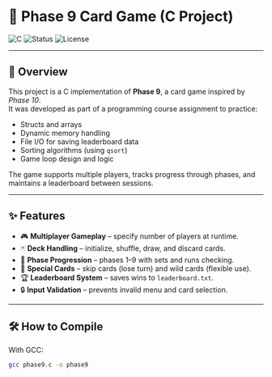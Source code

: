 # 🎴 Phase 9 Card Game (C Project)

![C](https://img.shields.io/badge/language-C-blue.svg)
![Status](https://img.shields.io/badge/status-active-success.svg)
![License](https://img.shields.io/badge/license-MIT-green.svg)

---

## 📌 Overview
This project is a C implementation of **Phase 9**, a card game inspired by *Phase 10*.  
It was developed as part of a programming course assignment to practice:

- Structs and arrays  
- Dynamic memory handling  
- File I/O for saving leaderboard data  
- Sorting algorithms (using `qsort`)  
- Game loop design and logic  

The game supports multiple players, tracks progress through phases, and maintains a leaderboard between sessions.

---

## ✨ Features
- 🎮 **Multiplayer Gameplay** – specify number of players at runtime.  
- 🃏 **Deck Handling** – initialize, shuffle, draw, and discard cards.  
- 🔄 **Phase Progression** – phases 1–9 with sets and runs checking.  
- 🚫 **Special Cards** – skip cards (lose turn) and wild cards (flexible use).  
- 🏆 **Leaderboard System** – saves wins to `leaderboard.txt`.  
- 🔒 **Input Validation** – prevents invalid menu and card selection.  

---

## 🛠️ How to Compile
With GCC:
```bash
gcc phase9.c -o phase9
